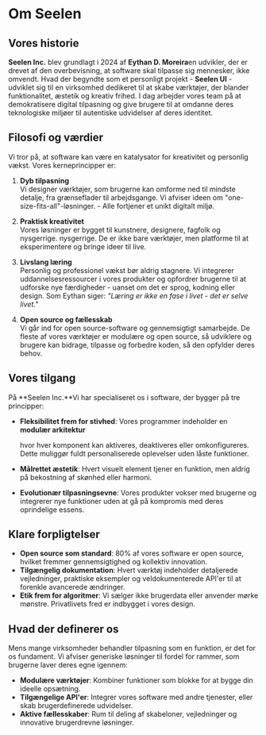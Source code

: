 # Om Seelen

## Vores historie

**Seelen Inc.** blev grundlagt i 2024 af **Eythan D. Moreira**en udvikler, der
er drevet af den overbevisning, at software skal tilpasse sig mennesker, ikke
omvendt. Hvad der begyndte som et personligt projekt - **Seelen UI** - udviklet
sig til en virksomhed dedikeret til at skabe værktøjer, der blander
funktionalitet, æstetik og kreativ frihed. I dag arbejder vores team på at
demokratisere digital tilpasning og give brugere til at omdanne deres
teknologiske miljøer til autentiske udvidelser af deres identitet.

## Filosofi og værdier

Vi tror på, at software kan være en katalysator for kreativitet og personlig
vækst. Vores kerneprincipper er:

1. **Dyb tilpasning**\
   Vi designer værktøjer, som brugerne kan omforme ned til mindste detalje, fra
   grænseflader til arbejdsgange. Vi afviser ideen om
   "one-size-fits-all"-løsninger. \- Alle fortjener et unikt digitalt miljø.

2. **Praktisk kreativitet**\
   Vores løsninger er bygget til kunstnere, designere, fagfolk og nysgerrige.
   nysgerrige. De er ikke bare værktøjer, men platforme til at eksperimentere og
   bringe ideer til live.

3. **Livslang læring**\
   Personlig og professionel vækst bør aldrig stagnere. Vi integrerer
   uddannelsesressourcer i vores produkter og opfordrer brugerne til at udforske
   nye færdigheder - uanset om det er sprog, kodning eller design. Som Eythan
   siger: _"Læring er ikke en fase i livet - det er selve livet."_

4. **Open source og fællesskab**\
   Vi går ind for open source-software og gennemsigtigt samarbejde. De fleste af
   vores værktøjer er modulære og open source, så udviklere og brugere kan
   bidrage, tilpasse og forbedre koden, så den opfylder deres behov.

## Vores tilgang

På **Seelen Inc.**Vi har specialiseret os i software, der bygger på tre
principper:

- **Fleksibilitet frem for stivhed**: Vores programmer indeholder en **modulær
  arkitektur**

  hvor hver komponent kan aktiveres, deaktiveres eller omkonfigureres. Dette
  muliggør fuldt personaliserede oplevelser uden låste funktioner.
- **Målrettet æstetik**: Hvert visuelt element tjener en funktion, men aldrig på
  bekostning af skønhed eller harmoni.
- **Evolutionær tilpasningsevne**: Vores produkter vokser med brugerne og
  integrerer nye funktioner uden at gå på kompromis med deres oprindelige
  essens.

## Klare forpligtelser

- **Open source som standard**: 80% af vores software er open source, hvilket
  fremmer gennemsigtighed og kollektiv innovation.
- **Tilgængelig dokumentation**: Hvert værktøj indeholder detaljerede
  vejledninger, praktiske eksempler og veldokumenterede API'er til at forenkle
  avancerede ændringer.
- **Etik frem for algoritmer**: Vi sælger ikke brugerdata eller anvender mørke
  mønstre. Privatlivets fred er indbygget i vores design.

## Hvad der definerer os

Mens mange virksomheder behandler tilpasning som en funktion, er det for os
fundament. Vi afviser generiske løsninger til fordel for rammer, som brugerne
laver deres egne igennem:

- **Modulære værktøjer**: Kombiner funktioner som blokke for at bygge din
  ideelle opsætning.
- **Tilgængelige API'er**: Integrer vores software med andre tjenester, eller
  skab brugerdefinerede udvidelser.
- **Aktive fællesskaber**: Rum til deling af skabeloner, vejledninger og
  innovative brugerdrevne løsninger.

